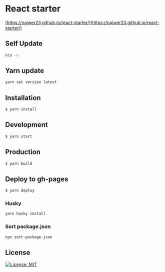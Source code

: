 
# React starter
[https://najwer23.github.io/react-starter/](https://najwer23.github.io/react-starter/)

## Self Update
```sh
ncu -u
```

## Yarn update
```sh
yarn set version latest
```

## Installation
```sh
$ yarn install
```

## Development
```sh
$ yarn start
```

## Production
```sh
$ yarn build
```

## Deploy to gh-pages
```sh
$ yarn deploy
```

### Husky
```sh
yarn husky install
```

### Sort package.json
```sh
npx sort-package-json
```

## License
[![License: MIT](https://img.shields.io/badge/License-MIT-yellow.svg)](https://opensource.org/licenses/MIT)
